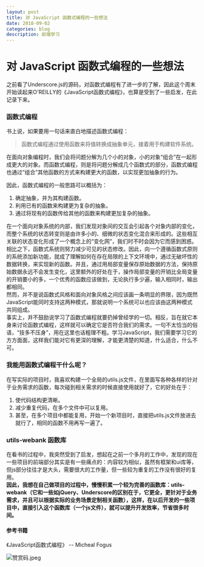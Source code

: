 ```yaml
---
layout: post
title: 对 JavaScript 函数式编程的一些想法
date: 2018-09-02
categories: blog
description: 前端学习
---
```


# 对 JavaScript 函数式编程的一些想法
之前看了Underscore.js的源码，对函数式编程有了进一步的了解，因此这个周末开始读起来O'REILLY的《JavaScript函数式编程》，也算是受到了一些启发，在此记录下来。   

### 函数式编程
书上说，如果要用一句话来直白地描述函数式编程：    
> 函数式编程通过使用函数来将值转换成抽象单元，接着用于构建软件系统。   

在面向对象编程时，我们会将问题分解为几个小的对象，小的对象“组合”在一起形成更大的对象。而函数式编程，则是将问题分解成几个函数式的部分，函数式编程也通过“组合”其他函数的方式来构建更大的函数，以实现更加抽象的行为。

因此，函数式编程的一般思路可以概括为：    
1. 确定抽象，并为其构建函数。    
2. 利用已有的函数来构建更为复杂的抽象。    
3. 通过将现有的函数传给其他的函数来构建更加复杂的抽象。    

在一个面向对象系统的内部，我们发现对象间的交互会引起各个对象内部的变化，而整个系统的状态转变则是由许多小的、细微的状态变化混合来形成的。这些相互关联的状态变化形成了一个概念上的“变化网”，我们时不时会因为它而感到困惑。       
相比之下，函数式系统则努力减少可见的状态修改。因此，向一个遵循函数式原则的系统添加新功能，就成了理解如何在存在局限的上下文环境中，通过无破坏性的数据转换，来实现新的函数。并且，通过用局部变量保存原始数据的方法，保持原始数据永远不会发生变化，这里额外的好处在于，操作局部变量的开销比全局变量的开销要小的多，一个优秀的函数应该做到，无论执行多少遍，输入相同时，输出都相同。    
然而，并不是说函数式风格和面向对象风格之间应该画一条明显的界限，因为既然JavaScript能同时支持这两种模式，那就说明一个系统可以也应该由这两种模式共同组成。        
事实上，并不鼓励说学习了函数式编程就要扔掉曾经学的一切。相反，旨在就它本身来讨论函数式编程，这样就可以确定它是否符合我们的需求。一句不太恰当的俗语，“技多不压身”，用在这里也话粗理不粗。学习JavaScript，我们需要学习它的方方面面，这样我们能对它有更深的理解，才能更清楚的知道，什么适合，什么不可。    

### 我能用函数式编程干什么呢？
在写实际的项目时，我喜欢构建一个全局的utils.js文件，在里面写各种各样的针对于业务需求的函数，每次碰到相关需求的时候直接使用就好了，它的好处在于：    
1. 使代码结构更清晰。    
2. 减少重复代码，在多个文件中可以复用。   
3. 甚至，在多个项目中都能复用，开始一个新项目时，直接把utils.js文件放进去就行了，相同的函数不用再写一遍了。   

### utils-webank 函数库    
在看书的过程中，我突然受到了启发，想起在之前一个多月的工作中，发现的现在一些项目的前端部分其实是有一些痛点的：内容较为相似，虽然有框架和ui库等，但js部分往往才是大头，需要很大的工作量，但一些较为重复的工作没有很好的复用。    
**因此，我想在自己做项目的过程中，慢慢积累一个较为完善的函数库：utils-webank（它和一些如jQuery、Underscore的区别在于，它更全，更针对于业务需求，并且可以根据实际的业务场景定制相关函数），这样，在以后开发的一些项目中，直接引入这个函数库（一个js文件），就可以提升开发效率，节省很多时间。**     

#### 参考书籍    
《JavaScript函数式编程》 -- Micheal Fogus     

![赞赏码.jpeg](https://upload-images.jianshu.io/upload_images/3001083-f65814d1f594b39c.jpeg?imageMogr2/auto-orient/strip%7CimageView2/2/w/1240)     
